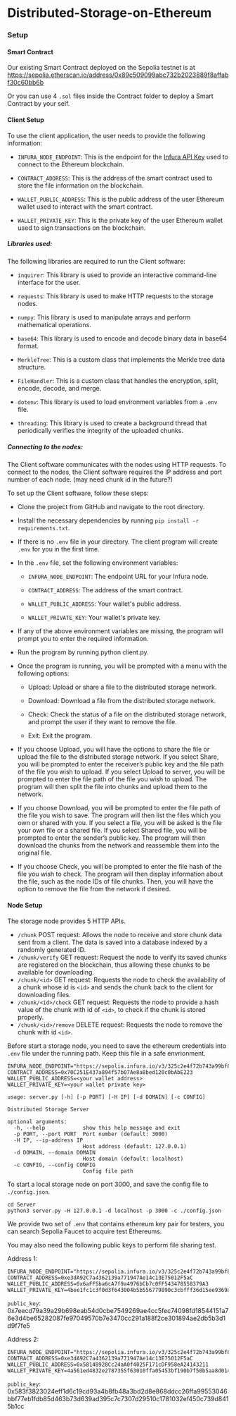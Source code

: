# Distributed-Storage-on-Ethereum
### Setup
#### Smart Contract

Our existing Smart Contract deployed on the Sepolia testnet is at https://sepolia.etherscan.io/address/0x89c509099abc732b2023889f8affabf30c60bb6b

Or you can use 4 `.sol` files inside the Contract folder to deploy a Smart Contract by your self.

#### Client Setup

To use the client application, the user needs to provide the following information:

- `INFURA_NODE_ENDPOINT`: This is the endpoint for the [Infura API Key](https://www.infura.io/) used to connect to the Ethereum blockchain.

- `CONTRACT_ADDRESS`: This is the address of the smart contract used to store the file information on the blockchain.

- `WALLET_PUBLIC_ADDRESS`: This is the public address of the user Ethereum wallet used to interact with the smart contract.

- `WALLET_PRIVATE_KEY`: This is the private key of the user Ethereum wallet used to sign transactions on the blockchain.

##### Libraries used:
The following libraries are required to run the Client software:

- `inquirer`: This library is used to provide an interactive command-line interface for the user.

- `requests`: This library is used to make HTTP requests to the storage nodes.

- `numpy`: This library is used to manipulate arrays and perform mathematical operations.

- `base64`: This library is used to encode and decode binary data in base64 format.

- `MerkleTree`: This is a custom class that implements the Merkle tree data structure.

- `FileHandler`: This is a custom class that handles the encryption, split, encode, decode, and merge.

- `dotenv`: This library is used to load environment variables from a `.env` file.

- `threading`: This library is used to create a background thread that periodically verifies the integrity of the uploaded chunks.

##### Connecting to the nodes:

The Client software communicates with the nodes using HTTP requests. To connect to the nodes, the Client software requires the IP address and port number of each node.  (may need chunk id in the future?)

To set up the Client software, follow these steps:

- Clone the project from GitHub and navigate to the root directory.

- Install the necessary dependencies by running `pip install -r requirements.txt`.

- If there is no `.env` file in your directory. The client program will create `.env` for you in the first time.

- In the `.env` file, set the following environment variables:

  - `INFURA_NODE_ENDPOINT`: The endpoint URL for your Infura node.

  - `CONTRACT_ADDRESS`: The address of the smart contract.

  - `WALLET_PUBLIC_ADDRESS`: Your wallet's public address.

  - `WALLET_PRIVATE_KEY`: Your wallet's private key.

- If any of the above environment variables are missing, the program will prompt you to enter the required information.

- Run the program by running python client.py.

- Once the program is running, you will be prompted with a menu with the following options:

  - Upload: Upload or share a file to the distributed storage network. 

  - Download: Download a file from the distributed storage network.

  - Check: Check the status of a file on the distributed storage network, and prompt the user if they want to remove the file.

  - Exit: Exit the program.

- If you choose Upload, you will have the options to share the file or upload the file to the distributed storage network. If you select Share, you will be prompted to enter the receiver’s public key and the file path of the file you wish to upload. If you select Upload to server, you will be prompted to enter the file path of the file you wish to upload. The program will then split the file into chunks and upload them to the network.

- If you choose Download, you will be prompted to enter the file path of the file you wish to save. The program will then list the files which you own or shared with you. If you select a file, you will be asked is the file your own file or a shared file. If you select Shared file, you will be prompted to enter the sender’s public key. The program will then download the chunks from the network and reassemble them into the original file.

- If you choose Check, you will be prompted to enter the file hash of the file you wish to check. The program will then display information about the file, such as the node IDs of file chunks. Then, you will have the option to remove the file from the network if desired.


#### Node Setup
The storage node provides 5 HTTP APIs.

- `/chunk` POST request: Allows the node to receive and store chunk data sent from a client. The data is saved into a database indexed by a randomly generated ID.
- `/chunk/verify` GET request: Request the node to verify its saved chunks are registered on the blockchain, thus allowing these chunks to be available for downloading.
- `/chunk/<id>` GET request: Requests the node to check the availability of a chunk whose id is `<id>` and sends the chunk back to the client for downloading files.
- `/chunk/<id>/check` GET request: Requests the node to provide a hash value of the chunk with id of `<id>`,  to check if the chunk is stored properly.
- `/chunk/<id>/remove` DELETE request: Requests the node to remove the chunk with id `<id>`.

Before start a storage node, you need to save the ethereum credentials into `.env` file under the running path. Keep this file in a safe envrionment.

```
INFURA_NODE_ENDPOINT="https://sepolia.infura.io/v3/325c2e4f72b743a99bf8325760da19c5"
CONTRACT_ADDRESS=0x70C251E437a894f57b07Ae8a8bed120c0bAbE223
WALLET_PUBLIC_ADDRESS=<your wallet address>
WALLET_PRIVATE_KEY=<your wallet private key>
```

```
usage: server.py [-h] [-p PORT] [-H IP] [-d DOMAIN] [-c CONFIG]

Distributed Storage Server

optional arguments:
  -h, --help            show this help message and exit
  -p PORT, --port PORT  Port number (default: 3000)
  -H IP, --ip-address IP
                        Host address (default: 127.0.0.1)
  -d DOMAIN, --domain DOMAIN
                        Host domain (default: localhost)
  -c CONFIG, --config CONFIG
                        Config file path
```

To start a local storage node on port 3000, and save the config file to `./config.json`.

```shell
cd Server
python3 server.py -H 127.0.0.1 -d localhost -p 3000 -c ./config.json
```


We provide two set of `.env` that contains ethereum key pair for testers, you can search Sepolia Faucet to acquire test Ethereums.

You may also need the following public keys to perform file sharing test.

Address 1:
```
INFURA_NODE_ENDPOINT="https://sepolia.infura.io/v3/325c2e4f72b743a99bf8325760da19c5"
CONTRACT_ADDRESS=0xe3dA92C7a4362139a771947Ae14c13E75012F5aC
WALLET_PUBLIC_ADDRESS=0x6aFF5ba6cA7f9a4976bCb7c0FF543478558379A3
WALLET_PRIVATE_KEY=4bee1fc1c3f0d3f643004b5b556779890c3cbfff36d15ee9369ae0ddda11a2e7
```
`public_key`: 0x7eecd79a39a29b698eab54d0cbe7549269ae4cc5fec74098fd18544151a76e3d4be65282087fe97049570b7e3470cc291a188f2ce301894ae2db5b3d1d9f7fe5


Address 2:
```
INFURA_NODE_ENDPOINT="https://sepolia.infura.io/v3/325c2e4f72b743a99bf8325760da19c5"
CONTRACT_ADDRESS=0xe3dA92C7a4362139a771947Ae14c13E75012F5aC
WALLET_PUBLIC_ADDRESS=0x58148928Cc24aA0f4025F171cDF958eA24143211
WALLET_PRIVATE_KEY=4a561ed4832e2787355f63010ffa05453bf190b7f50b5aa8d01433a6a4fbe67a
```
`public_key`: 0x583f3823024eff1d6c19cd93a4b8fb48a3bd2d8e868ddcc26ffa99553046bbf77eb1fdb85d463b73d639ad395c7c7307d29510c1781032ef450c739d8415b1cc
